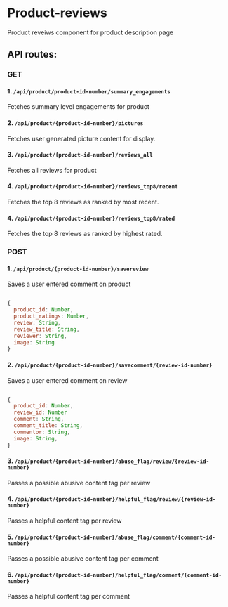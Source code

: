 
# Product-reviews

Product reveiws component for product description page

## API routes:

### GET
#### 1. `/api/product/product-id-number/summary_engagements`

Fetches summary level engagements for product
   
#### 2. `/api/product/{product-id-number}/pictures`
  
Fetches user generated picture content for display. 

#### 3. `/api/product/{product-id-number}/reviews_all`
  
Fetches all reviews for product

#### 4. `/api/product/{product-id-number}/reviews_top8/recent`

Fetches the top 8 reviews as ranked by most recent.


#### 4. `/api/product/{product-id-number}/reviews_top8/rated`

Fetches the top 8 reviews as ranked by highest rated.
  
  
  
### POST
#### 1. `/api/product/{product-id-number}/savereview`

Saves a user entered comment on product

```javascript

{ 
  product_id: Number,
  product_ratings: Number,
  review: String,
  review_title: String,
  reviewer: String,
  image: String 
}

```

#### 2. `/api/product/{product-id-number}/savecomment/{review-id-number}`
  
Saves a user entered comment on review

```javascript

{ 
  product_id: Number,
  review_id: Number
  comment: String,
  comment_title: String,
  commentor: String,
  image: String,
}

```
   
#### 3. `/api/product/{product-id-number}/abuse_flag/review/{review-id-number}`
  
Passes a possible abusive content tag per review


#### 4. `/api/product/{product-id-number}/helpful_flag/review/{review-id-number}`

Passes a helpful content tag per review

#### 5. `/api/product/{product-id-number}/abuse_flag/comment/{comment-id-number}`
  
Passes a possible abusive content tag per comment


#### 6. `/api/product/{product-id-number}/helpful_flag/comment/{comment-id-number}`

Passes a helpful content tag per comment

